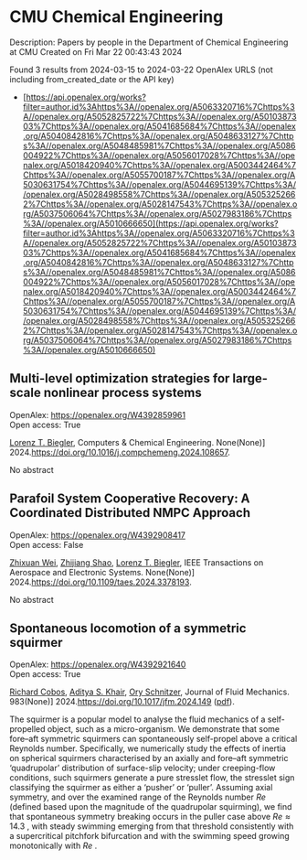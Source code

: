 # CMU Chemical Engineering
Description: Papers by people in the Department of Chemical Engineering at CMU
Created on Fri Mar 22 00:43:43 2024

Found 3 results from 2024-03-15 to 2024-03-22
OpenAlex URLS (not including from_created_date or the API key)
- [https://api.openalex.org/works?filter=author.id%3Ahttps%3A//openalex.org/A5063320716%7Chttps%3A//openalex.org/A5052825722%7Chttps%3A//openalex.org/A5010387303%7Chttps%3A//openalex.org/A5041685684%7Chttps%3A//openalex.org/A5040842816%7Chttps%3A//openalex.org/A5048633127%7Chttps%3A//openalex.org/A5048485981%7Chttps%3A//openalex.org/A5086004922%7Chttps%3A//openalex.org/A5056017028%7Chttps%3A//openalex.org/A5018420940%7Chttps%3A//openalex.org/A5003442464%7Chttps%3A//openalex.org/A5055700187%7Chttps%3A//openalex.org/A5030631754%7Chttps%3A//openalex.org/A5044695139%7Chttps%3A//openalex.org/A5028498558%7Chttps%3A//openalex.org/A5053252662%7Chttps%3A//openalex.org/A5028147543%7Chttps%3A//openalex.org/A5037506064%7Chttps%3A//openalex.org/A5027983186%7Chttps%3A//openalex.org/A5010666650](https://api.openalex.org/works?filter=author.id%3Ahttps%3A//openalex.org/A5063320716%7Chttps%3A//openalex.org/A5052825722%7Chttps%3A//openalex.org/A5010387303%7Chttps%3A//openalex.org/A5041685684%7Chttps%3A//openalex.org/A5040842816%7Chttps%3A//openalex.org/A5048633127%7Chttps%3A//openalex.org/A5048485981%7Chttps%3A//openalex.org/A5086004922%7Chttps%3A//openalex.org/A5056017028%7Chttps%3A//openalex.org/A5018420940%7Chttps%3A//openalex.org/A5003442464%7Chttps%3A//openalex.org/A5055700187%7Chttps%3A//openalex.org/A5030631754%7Chttps%3A//openalex.org/A5044695139%7Chttps%3A//openalex.org/A5028498558%7Chttps%3A//openalex.org/A5053252662%7Chttps%3A//openalex.org/A5028147543%7Chttps%3A//openalex.org/A5037506064%7Chttps%3A//openalex.org/A5027983186%7Chttps%3A//openalex.org/A5010666650)

## Multi-level optimization strategies for large-scale nonlinear process systems   

OpenAlex: https://openalex.org/W4392859961    
Open access: True
    
[Lorenz T. Biegler](https://openalex.org/A5052825722), Computers & Chemical Engineering. None(None)] 2024.https://doi.org/10.1016/j.compchemeng.2024.108657.
    
No abstract    

    

## Parafoil System Cooperative Recovery: A Coordinated Distributed NMPC Approach   

OpenAlex: https://openalex.org/W4392908417    
Open access: False
    
[Zhixuan Wei](https://openalex.org/A5054103149), [Zhijiang Shao](https://openalex.org/A5034118578), [Lorenz T. Biegler](https://openalex.org/A5052825722), IEEE Transactions on Aerospace and Electronic Systems. None(None)] 2024.https://doi.org/10.1109/taes.2024.3378193.
    
No abstract    

    

## Spontaneous locomotion of a symmetric squirmer   

OpenAlex: https://openalex.org/W4392921640    
Open access: True
    
[Richard Cobos](https://openalex.org/A5022700006), [Aditya S. Khair](https://openalex.org/A5018420940), [Ory Schnitzer](https://openalex.org/A5049998387), Journal of Fluid Mechanics. 983(None)] 2024.https://doi.org/10.1017/jfm.2024.149 ([pdf](https://www.cambridge.org/core/services/aop-cambridge-core/content/view/5D7392591B471F3D588D031456DDAEDF/S0022112024001496a.pdf/div-class-title-spontaneous-locomotion-of-a-symmetric-squirmer-div.pdf)).
    
The squirmer is a popular model to analyse the fluid mechanics of a self-propelled object, such as a micro-organism. We demonstrate that some fore–aft symmetric squirmers can spontaneously self-propel above a critical Reynolds number. Specifically, we numerically study the effects of inertia on spherical squirmers characterised by an axially and fore–aft symmetric ‘quadrupolar’ distribution of surface-slip velocity; under creeping-flow conditions, such squirmers generate a pure stresslet flow, the stresslet sign classifying the squirmer as either a ‘pusher’ or ‘puller’. Assuming axial symmetry, and over the examined range of the Reynolds number $Re$ (defined based upon the magnitude of the quadrupolar squirming), we find that spontaneous symmetry breaking occurs in the puller case above $Re \approx 14.3$ , with steady swimming emerging from that threshold consistently with a supercritical pitchfork bifurcation and with the swimming speed growing monotonically with $Re$ .    

    
